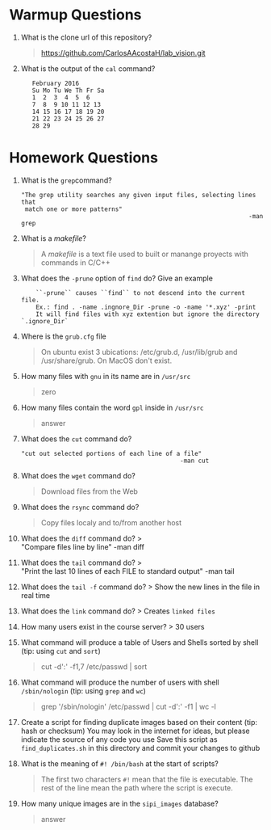 # Warmup Questions

1.  What is the clone url of this repository?
    >   https://github.com/CarlosAAcostaH/lab_vision.git

2.  What is the output of the ``cal`` command?

           February 2016
           Su Mo Tu We Th Fr Sa
           1  2  3  4  5  6
           7  8  9 10 11 12 13
           14 15 16 17 18 19 20
           21 22 23 24 25 26 27
           28 29
           


# Homework Questions

1.  What is the ``grep``command?
    >
        "The grep utility searches any given input files, selecting lines that
         match one or more patterns"
                                                                       -man grep

2.  What is a *makefile*?
    >   A *makefile* is a text file used to built or manange proyects with commands in C/C++

4.  What does the ``-prune`` option of ``find`` do? Give an example
    >   
            ``-prune`` causes ``find`` to not descend into the current file.
            Ex.: find . -name .ingnore_Dir -prune -o -name '*.xyz' -print
            It will find files with xyz extention but ignore the directory `.ignore_Dir`

5.  Where is the ``grub.cfg``  file
    >   On ubuntu exist 3 ubications: /etc/grub.d, /usr/lib/grub and /usr/share/grub. On MacOS don't exist.

6.  How many files with ``gnu`` in its name are in ``/usr/src``
    >   zero

7.  How many files contain the word ``gpl`` inside in ``/usr/src``
    >   answer

8.  What does the ``cut`` command do?
    >   
        "cut out selected portions of each line of a file"
                                                    -man cut

9.  What does the ``wget`` command do?
    >   Download files from the Web

9.  What does the ``rsync`` command do?
    >   Copy files localy and to/from another host

10.  What does the ``diff`` command do?
    >   
        "Compare files line by line"
                               -man diff

10.  What does the ``tail`` command do?
    >  
        "Print  the  last  10  lines of each FILE to standard output"
                                                            -man tail

10.  What does the ``tail -f`` command do?
    >   Show the new lines in the file in real time

10.  What does the ``link`` command do?
    >   Creates ``linked files``

11.  How many users exist in the course server?
    >   30 users

12. What command will produce a table of Users and Shells sorted by shell (tip: using ``cut`` and ``sort``)
    >   cut -d':' -f1,7 /etc/passwd | sort

13. What command will produce the number of users with shell ``/sbin/nologin`` (tip: using ``grep`` and ``wc``)
    >   grep '/sbin/nologin' /etc/passwd | cut -d':' -f1 | wc -l

15. Create a script for finding duplicate images based on their content (tip: hash or checksum)
    You may look in the internet for ideas, but please indicate the source of any code you use
    Save this script as ``find_duplicates.sh`` in this directory and commit your changes to github

16. What is the meaning of ``#! /bin/bash`` at the start of scripts?
    >   The first two characters ``#!`` mean that the file is executable. The rest of the line mean the path where the script is execute.

17. How many unique images are in the ``sipi_images`` database?
    >   answer
    
